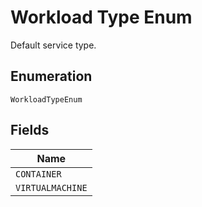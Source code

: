 
# Workload Type Enum

Default service type.

## Enumeration

`WorkloadTypeEnum`

## Fields

| Name |
|  --- |
| `CONTAINER` |
| `VIRTUALMACHINE` |


